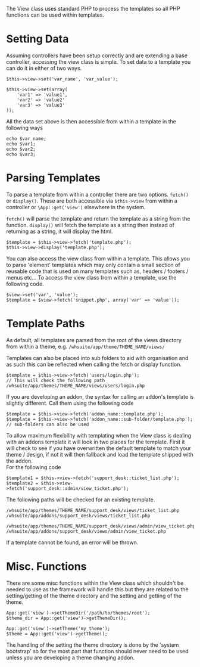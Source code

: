 The View class uses standard PHP to process the templates so all PHP functions can be used within templates.

# Setting Data

Assuming controllers have been setup correctly and are extending a base controller, accessing the view class is simple. To set data to a template you can do it in either of two ways.

    $this->view->set('var_name', 'var_value');

    $this->view->set(array(
        'var1' => 'value1',
        'var2' => 'value2'
        'var3' => 'value3'
    ));


All the data set above is then accessible from within a template in the following ways

    echo $var_name;
    echo $var1;
    echo $var2;
    echo $var3;

# Parsing Templates

To parse a template from within a controller there are two options. `fetch()` or `display()`. These are both accessible via `$this->view` from within a controller or `\App::get('view')` elsewhere in the system.

`fetch()` will parse the template and return the template as a string from the function. `display()` will fetch the template as a string then instead of returning as a string, it will display the html.

	$template = $this->view->fetch('template.php');
	$this->view->display('template.php');

You can also access the view class from within a template. This allows you to parse 'element' templates which may only contain a small section of reusable code that is used on many templates such as, headers / footers / menus etc...
To access the view class from within a template, use the following code.

	$view->set('var', 'value');
	$template = $view->fetch('snippet.php', array('var' => 'value'));


# Template Paths

As default, all templates are parsed from the root of the views directory from within a theme, e.g. `/whsuite/app/theme/THEME_NAME/views/`

Templates can also be placed into sub folders to aid with organisation and as such this can be reflected when calling the fetch or display function. 

	$template = $this->view->fetch('users/login.php');
	// This will check the following path /whsuite/app/themes/THEME_NAME/views/users/login.php

If you are developing an addon, the syntax for calling an addon's template is slightly different. Call them using the following code

	$template = $this->view->fetch('addon_name::template.php');
	$template = $this->view->fetch('addon_name::sub-folder/template.php'); // sub-folders can also be used 


To allow maximum flexibility with templating when the View class is dealing with an addons template it will look in two places for the template. First it will check to see if you have overwritten the default template to match your theme / design, if not it will then fallback and load the template shipped with the addon.<br />
For the following code

	$template1 = $this->view->fetch('support_desk::ticket_list.php');
	$template2 = $this->view->fetch('support_desk::admin/view_ticket.php');

The following paths will be checked for an existing template.

	/whsuite/app/themes/THEME_NAME/support_desk/views/ticket_list.php
	/whsuite/app/addons/support_desk/views/ticket_list.php

	/whsuite/app/themes/THEME_NAME/support_desk/views/admin/view_ticket.php
	/whsuite/app/addons/support_desk/views/admin/view_ticket.php

If a template cannot be found, an error will be thrown.

# Misc. Functions

There are some misc functions within the View class which shouldn't be needed to use as the framework will handle this but they are related to the setting/getting of the theme directory and the setting and getting of the theme.

	App::get('view')->setThemeDir('/path/to/themes/root');
	$theme_dir = App::get('view')->getThemeDir();

	App::get('view')->setTheme('my_theme');
	$theme = App::get('view')->getTheme();


The handling of the setting the theme directory is done by the 'system bootstrap' so for the most part that function should never need to be used unless you are developing a theme changing addon.